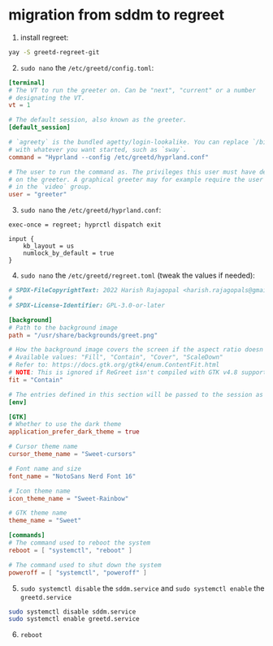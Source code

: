 # migration from sddm to regreet

1. install regreet:

```sh
yay -S greetd-regreet-git
```

2. `sudo nano` the `/etc/greetd/config.toml`:

```toml
[terminal]
# The VT to run the greeter on. Can be "next", "current" or a number
# designating the VT.
vt = 1

# The default session, also known as the greeter.
[default_session]

# `agreety` is the bundled agetty/login-lookalike. You can replace `/bin/sh`
# with whatever you want started, such as `sway`.
command = "Hyprland --config /etc/greetd/hyprland.conf"

# The user to run the command as. The privileges this user must have depends
# on the greeter. A graphical greeter may for example require the user to be
# in the `video` group.
user = "greeter"
```

3. `sudo nano` the `/etc/greetd/hyprland.conf`:

```hyprlang
exec-once = regreet; hyprctl dispatch exit

input {
    kb_layout = us
    numlock_by_default = true
}
```

4. `sudo nano` the `/etc/greetd/regreet.toml` (tweak the values if needed):

```toml
# SPDX-FileCopyrightText: 2022 Harish Rajagopal <harish.rajagopals@gmail.com>
#
# SPDX-License-Identifier: GPL-3.0-or-later

[background]
# Path to the background image
path = "/usr/share/backgrounds/greet.png"

# How the background image covers the screen if the aspect ratio doesn't match
# Available values: "Fill", "Contain", "Cover", "ScaleDown"
# Refer to: https://docs.gtk.org/gtk4/enum.ContentFit.html
# NOTE: This is ignored if ReGreet isn't compiled with GTK v4.8 support.
fit = "Contain"

# The entries defined in this section will be passed to the session as environment variables when it is started
[env]

[GTK]
# Whether to use the dark theme
application_prefer_dark_theme = true

# Cursor theme name
cursor_theme_name = "Sweet-cursors"

# Font name and size
font_name = "NotoSans Nerd Font 16"

# Icon theme name
icon_theme_name = "Sweet-Rainbow"

# GTK theme name
theme_name = "Sweet"

[commands]
# The command used to reboot the system
reboot = [ "systemctl", "reboot" ]

# The command used to shut down the system
poweroff = [ "systemctl", "poweroff" ]
```

5. `sudo systemctl disable` the `sddm.service` and `sudo systemctl enable` the `greetd.service`

```sh
sudo systemctl disable sddm.service
sudo systemctl enable greetd.service
```

6. `reboot`
